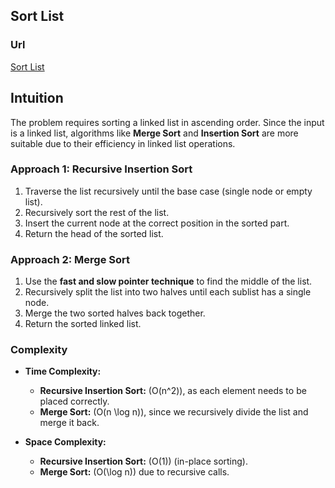 ## Sort List

### Url

[Sort List](https://leetcode.com/problems/sort-list/)

## Intuition

The problem requires sorting a linked list in ascending order. Since the input is a linked list, algorithms like **Merge Sort** and **Insertion Sort** are more suitable due to their efficiency in linked list operations.

### Approach 1: Recursive Insertion Sort

1. Traverse the list recursively until the base case (single node or empty list).
2. Recursively sort the rest of the list.
3. Insert the current node at the correct position in the sorted part.
4. Return the head of the sorted list.

### Approach 2: Merge Sort

1. Use the **fast and slow pointer technique** to find the middle of the list.
2. Recursively split the list into two halves until each sublist has a single node.
3. Merge the two sorted halves back together.
4. Return the sorted linked list.

### Complexity

- **Time Complexity:**
  - **Recursive Insertion Sort:** \(O(n^2)\), as each element needs to be placed correctly.
  - **Merge Sort:** \(O(n \log n)\), since we recursively divide the list and merge it back.

- **Space Complexity:**
  - **Recursive Insertion Sort:** \(O(1)\) (in-place sorting).
  - **Merge Sort:** \(O(\log n)\) due to recursive calls.

